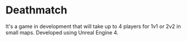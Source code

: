 # Deathmatch
It's a game in development that will take up to 4 players for 1v1 or 2v2 in small maps. Developed using Unreal Engine 4.
